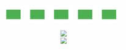 <p align="center">
  <img src="./assets/anim10slow.svg" width="300" height="50" alt="Pixel Animation 4" />
</p>

<p align="center" style="margin-bottom: 0;">
  <img src="https://readme-typing-svg.demolab.com?lines=Novak+Bubanja&center=true&width=1200&height=100&color=00FF00&background=000000&repeat=false&font=Fira+Code" />
</p>

<p align="center" style="margin-top: 0;">
  <img src="https://readme-typing-svg.demolab.com?lines=Full-Stack+Developer+%7C+C%23%2C+.NET%2C+SQL Server%2C+Entity Framework%2C+React%2C+JavaScript%2C+XAML&center=true&width=1200&height=100&color=00FF00&background=000000&repeat=false&font=Fira+Code" />
</p>
